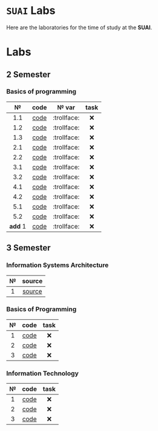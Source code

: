 # `SUAI` Labs
Here are the laboratories for the time of study at the __SUAI__.
# Labs

## 2 Semester
### Basics of programming
| № | code | № var | task |
| :---: | :---: | :---: | :---: |
| 1.1 | [code](2_semester/OP/1.1/1.1.cpp) |:trollface:| :x: |
| 1.2 | [code](2_semester/OP/1.2/1.2.cpp) |:trollface:| :x: |
| 1.3 | [code](2_semester/OP/1.3/1.3.cpp) |:trollface:| :x: |
| 2.1 | [code](2_semester/OP/2.1/2.1OP.cpp) |:trollface:| :x: |
| 2.2 | [code](2_semester/OP/2.2/2.2OP.cpp) |:trollface:| :x: |
| 3.1 | [code](2_semester/OP/3.1/3.1.cpp) |:trollface:| :x: |
| 3.2 | [code](2_semester/OP/3.2/3.2.cpp) |:trollface:| :x: |
| 4.1 | [code](2_semester/OP/4.1/4.1.cpp) |:trollface:| :x: |
| 4.2 | [code](2_semester/OP/4.2/4.2.cpp) |:trollface:| :x: |
| 5.1 | [code](2_semester/OP/5.1/5.1.cpp) |:trollface:| :x: |
| 5.2 | [code](2_semester/OP/5.2/5.2.cpp) |:trollface:| :x: |
| __add__ 1 | [code](2_semester/OP/2семестр_доп_задание1/source_code.cpp) |:trollface:| :x: |
## 3 Semester
### Information Systems Architecture
| № | source |
| :---: | :---: |
| 1 | [source](SUAI_homework/3_semester/AIS_#/) |
### Basics of Programming
| № | code | task |
| :---: | :---: | :---: |
| 1 | [code](OP/2семестр_доп_задание1/source_code.cpp) | :x: |
| 2 | [code](OP/2семестр_доп_задание1/source_code.cpp) | :x: |
| 3 | [code](OP/2семестр_доп_задание1/source_code.cpp) | :x: |
### Information Technology
| № | code | task |
| :---: | :---: | :---: |
| 1 | [code](OP/2семестр_доп_задание1/source_code.cpp) | :x: |
| 2 | [code](OP/2семестр_доп_задание1/source_code.cpp) | :x: |
| 3 | [code](OP/2семестр_доп_задание1/source_code.cpp) | :x: |
